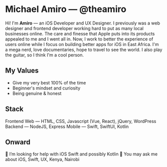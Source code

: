 # Michael Amiro — @theamiro
Hi! I'm **Amiro** — an iOS Developer and UX Designer. I previously was a web designer and frontend developer working hard to put as many local businesses online. The care and finesse that Apple puts into its products appealed to me and I went all in. Now, I work to better the experience of users online while I focus on building better apps for iOS in East Africa. I'm a mega nerd, love documentaries, hope to travel to see the world. I also play the guitar, so I think I'm a cool person.

## My Values
- Give my very best 100% of the time
- Beginner's mindset and curiosity
- Being genuine & honest

## Stack
Frontend Web — HTML, CSS, Javascript (Vue, React), jQuery, WordPress
Backend — NodeJS, Express
Mobile — Swift, SwiftUI, Kotlin

## Onward
🤔 I’m looking for help with iOS Swift and possibly Kotlin
💬 You may ask me about iOS, Swift, UX, Kenya, Nairobi
